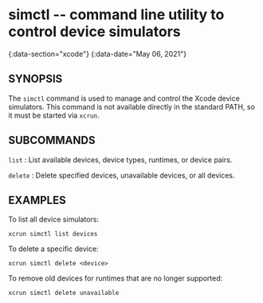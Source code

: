 # simctl -- command line utility to control device simulators
{:data-section="xcode"}
{:data-date="May 06, 2021"}

## SYNOPSIS

The `simctl` command is used to manage and control the Xcode device simulators.
This command is not available directly in the standard PATH, so it must be
started via `xcrun`.

## SUBCOMMANDS

`list`
: List available devices, device types, runtimes, or device pairs.

`delete`
: Delete specified devices, unavailable devices, or all devices.

## EXAMPLES

To list all device simulators:

`xcrun simctl list devices`

To delete a specific device:

`xcrun simctl delete <device>`

To remove old devices for runtimes that are no longer supported:

`xcrun simctl delete unavailable`
